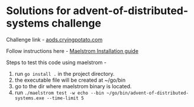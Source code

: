 # Solutions for advent-of-distributed-systems challenge

Challenge link - [aods.cryingpotato.com](https://aods.cryingpotato.com/)

Follow instructions here - [Maelstrom Installation guide](https://github.com/jepsen-io/maelstrom/blob/main/doc/01-getting-ready/index.md)

Steps to test this code using maelstrom -
1. run ```go install .``` in the project directory.
2. the executable file will be created at ~/go/bin
2. go to the dir where maelstrom binary is located.
3. run ```./maelstrom test -w echo --bin ~/go/bin/advent-of-distributed-systems.exe --time-limit 5```